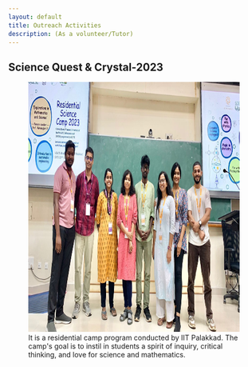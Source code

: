 ```yaml
---
layout: default
title: Outreach Activities
description: (As a volunteer/Tutor)
---
```


## Science Quest & Crystal-2023 

<figure class="image">
  <img src="images/science.jpg" alt="sciencequest" width="600" height="500" >
  <figcaption> It is a residential camp program conducted by IIT Palakkad. The camp's goal is to instil in students a spirit of inquiry, critical thinking, and love for science and mathematics. </figcaption>
</figure>

